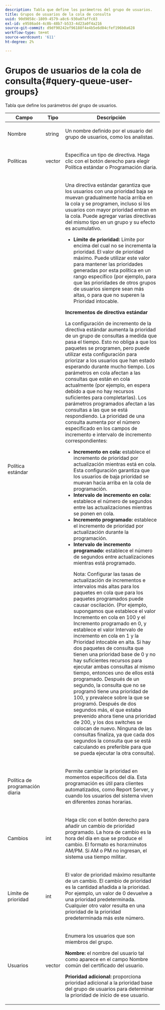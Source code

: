 ```yaml
---
description: Tabla que define los parámetros del grupo de usuarios.
title: Grupos de usuarios de la cola de consulta
uuid: 90d9058c-1809-4579-a8c6-930a07affc83
exl-id: e9586ad4-4c0b-48b7-b533-4d23a0f4a216
source-git-commit: d9df90242ef96188f4e4b5e6d04cfef196b0a628
workflow-type: tm+mt
source-wordcount: '611'
ht-degree: 2%

---
```


# Grupos de usuarios de la cola de consulta{#query-queue-user-groups}

Tabla que define los parámetros del grupo de usuarios.

<table id="table_670A47E25A7A43F0B599BD7ABB173E69"> 
 <thead> 
  <tr> 
   <th colname="col1" class="entry"> Campo </th> 
   <th colname="col2" class="entry"> Tipo </th> 
   <th colname="col3" class="entry"> Descripción </th> 
  </tr> 
 </thead>
 <tbody> 
  <tr> 
   <td colname="col1"> <p>Nombre </p> </td> 
   <td colname="col2"> <p>string </p> </td> 
   <td colname="col3"> <p>Un nombre definido por el usuario del grupo de usuarios, como los analistas. </p> </td> 
  </tr> 
  <tr> 
   <td colname="col1"> <p>Políticas </p> </td> 
   <td colname="col2"> <p>vector </p> </td> 
   <td colname="col3"> <p>Especifica un tipo de directiva. Haga clic con el botón derecho para elegir Política estándar o Programación diaria. </p> </td> 
  </tr> 
  <tr> 
   <td colname="col1"> <p>Política estándar </p> </td> 
   <td colname="col2"> </td> 
   <td colname="col3"> <p>Una directiva estándar garantiza que los usuarios con una prioridad baja se muevan gradualmente hacia arriba en la cola y se programen, incluso si los usuarios con mayor prioridad entran en la cola. Puede agregar varias directivas del mismo tipo en un grupo y su efecto es acumulativo. 
     <ul id="ul_F7F60D23DC934F61AF2183177A11FA65"> 
      <li id="li_805ED3E740814FAEBFF2B411BAB3D248"><b>Límite de prioridad:</b> Límite por encima del cual no se incrementa la prioridad. El valor de prioridad máximo. Puede utilizar este valor para mantener las prioridades generadas por esta política en un rango específico (por ejemplo, para que las prioridades de otros grupos de usuarios siempre sean más altas, o para que no superen la Prioridad intocable. </li> 
     </ul> </p> <p> <b>Incrementos de directiva estándar</b> </p> <p>La configuración de incremento de la directiva estándar aumenta la prioridad de un grupo de consultas a medida que pasa el tiempo. Esto no obliga a que los paquetes se programen, pero puede utilizar esta configuración para priorizar a los usuarios que han estado esperando durante mucho tiempo. Los parámetros en cola afectan a las consultas que están en cola actualmente (por ejemplo, en espera debido a que no hay recursos suficientes para completarlas). Los parámetros programados afectan a las consultas a las que se está respondiendo. La prioridad de una consulta aumenta por el número especificado en los campos de incremento e intervalo de incremento correspondientes: 
     <ul id="ul_7A5EE18CE10E4484A203B938525C806C"> 
      <li id="li_4B5CD827AF3848DA811A96C851340518"><b>Incremento en cola: </b> establece el incremento de prioridad por actualización mientras está en cola. Esta configuración garantiza que los usuarios de baja prioridad se muevan hacia arriba en la cola de programación. </li> 
      <li id="li_91CA798235234A1CAC7AB32A7FB1CE84"><b>Intervalo de incremento en cola: </b> establece el número de segundos entre las actualizaciones mientras se ponen en cola. </li> 
      <li id="li_079275E21ABA43B796A853624A6BDC29"><b>Incremento programado: </b> establece el incremento de prioridad por actualización durante la programación. </li> 
      <li id="li_3AE2EC3EBE6C4670BA0FA1BBD03FEBBD"><b>Intervalo de incremento programado: </b> establece el número de segundos entre actualizaciones mientras está programado. <p> <p>Nota:  Configurar las tasas de actualización de incrementos e intervalos más altas para los paquetes en cola que para los paquetes programados puede causar oscilación. (Por ejemplo, supongamos que establece el valor Incremento en cola en 100 y el Incremento programado en 0, y establece el valor Intervalo de incremento en cola en 1 y la Prioridad intocable en alta. Si hay dos paquetes de consulta que tienen una prioridad base de 0 y no hay suficientes recursos para ejecutar ambas consultas al mismo tiempo, entonces uno de ellos está programado. Después de un segundo, la consulta que no se programó tiene una prioridad de 100, y prevalece sobre la que se programó. Después de dos segundos más, el que estaba prevenido ahora tiene una prioridad de 200, y los dos switches se colocan de nuevo. Ninguna de las consultas finaliza, ya que cada dos segundos la consulta que se está calculando es preferible para que se pueda ejecutar la otra consulta). </p> </p> </li> 
     </ul> </p> </td> 
  </tr> 
  <tr> 
   <td colname="col1"> <p>Política de programación diaria </p> </td> 
   <td colname="col2"> </td> 
   <td colname="col3"> <p>Permite cambiar la prioridad en momentos específicos del día. Esta programación es útil para clientes automatizados, como <span class="wintitle"> Report Server</span>, y cuando los usuarios del sistema viven en diferentes zonas horarias. </p> </td> 
  </tr> 
  <tr> 
   <td colname="col1"> <p>Cambios </p> </td> 
   <td colname="col2"> <p>int </p> </td> 
   <td colname="col3"> <p>Haga clic con el botón derecho para añadir un cambio de prioridad programado. La hora de cambio es la hora del día en que se produce el cambio. El formato es hora:minutos AM/PM. Si AM o PM no ingresan, el sistema usa tiempo militar. </p> </td> 
  </tr> 
  <tr> 
   <td colname="col1"> <p>Límite de prioridad </p> </td> 
   <td colname="col2"> <p>int </p> </td> 
   <td colname="col3"> <p>El valor de prioridad máximo resultante de un cambio. El cambio de prioridad es la cantidad añadida a la prioridad. Por ejemplo, un valor de 0 devuelve a una prioridad predeterminada. Cualquier otro valor resulta en una prioridad de la prioridad predeterminada más este número. </p> </td> 
  </tr> 
  <tr> 
   <td colname="col1"> <p>Usuarios </p> </td> 
   <td colname="col2"> <p>vector </p> </td> 
   <td colname="col3"> <p>Enumera los usuarios que son miembros del grupo. </p> <p> <b>Nombre:</b> el nombre del usuario tal como aparece en el campo Nombre común del certificado del usuario. </p> <p> <b>Prioridad adicional: </b> proporciona prioridad adicional a la prioridad base del grupo de usuarios para determinar la prioridad de inicio de ese usuario. </p> </td> 
  </tr> 
 </tbody> 
</table>

